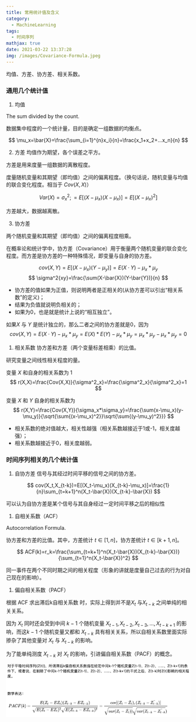 ```yaml
---
title: 常用统计值及含义
category:
  - MachineLearning
tags:
  - 时间序列
mathjax: true
date: 2021-03-22 13:37:28
img: /images/Covariance-Formula.jpeg
---
```


均值、方差、协方差、相关系数。<!--more-->

### 通用几个统计值
1. 均值

The sum divided by the count.

数据集中程度的一个统计量，目的是确定一组数据的均衡点。

$$
\mu_x=\bar{X}=\frac{\sum_{i=1}^{n}x_i}{n}=\frac{x_1+x_2+...x_n}{n}
$$

2. 方差
均值作为期望，各个误差之平方。

方差是用来度量一组数据的离散程度。

度量随机变量和其期望（即均值）之间的偏离程度。（换句话说，随机变量与均值的联合变化程度。相当于 $Cov(X, X)$）

$$
Var(X)=\sigma^2_x;=E[(X-\mu_x)(X-\mu_x)]=E[(X-\mu_x)^2]
$$

方差越大，数据越离散。

3. 协方差

两个随机变量和其期望（即均值）之间的偏离程度相乘。

在概率论和统计学中，协方差（Covariance）用于衡量两个随机变量的联合变化程度。而方差是协方差的一种特殊情况，即变量与自身的协方差。

$$
cov(X,Y)=E[(X-\mu_x)(Y-\mu_y)]=E(X·Y)-\mu_x*\mu_y
$$
$$
\sigma^2{xy}=\frac{\sum(X-\bar{X})(Y-\bar{Y})}{n}
$$

* 协方差的值如果为正值，则说明两者是正相关的(从协方差可以引出“相关系数”的定义)；
* 结果为负值就说明负相关的；
* 如果为0，也是就是统计上说的“相互独立”。

如果$X$ 与 $Y$ 是统计独立的，那么二者之间的协方差就是0，因为
$$
cov(X,Y)=E(X·Y)-\mu_x*\mu_y=E(X)*E(Y)-\mu_x*\mu_y=\mu_x*\mu_y-\mu_x*\mu_y=0
$$

1. 相关系数
协方差和方差（两个变量标差相乘）的比值。

研究变量之间线性相关程度的量。

变量 $X$ 和自身的相关系数为 1
$$
r(X,X)=\frac{Cov(X,X)}{\sigma^2_x}=\frac{\sigma^2_x}{\sigma^2_x}=1
$$

变量 $X$ 和 $Y$ 自身的相关系数为
$$
r(X,Y)=\frac{Cov(X,Y)}{\sigma_x*\sigma_y}=\frac{\sum(x-\mu_x)(y-\mu_y)}{\sqrt{\sum{(x-\mu_x)^2}}\sqrt{\sum{(y-\mu_y)^2}}}
$$

* 相关系数的绝对值越大，相关性越强（相关系数越接近于1或-1，相关度越强）；
* 相关系数越接近于0，相关度越弱。

### 时间序列相关的几个统计值

1. 自协方差
信号与其经过时间平移的信号之间的协方差。

$$
cov(X_t,X_{t-k})=E[(X_t-\mu_x)(X_{t-k}-\mu_x)]=\frac{1}{n}\sum_{t=k+1}^n(X_t-\bar{X})(X_{t-k}-\bar{X})
$$

可以认为自协方差是某个信号与其自身经过一定时间平移之后的相似性


1. 自相关系数（ACF）

Autocorrelation Formula.

协方差和方差的比值。其中，方差统计 $t \in [1, n]$，协方差统计 $t \in [k+1, n]$。

$$
ACF(k)=r_k=\frac{\sum_{t=k+1}^n(X_t-\bar{X})(X_{t-k}-\bar{X})}{\sum_{t=1}^n(X_t-\bar{X})^2}
$$


同一事件在两个不同时期之间的相关程度（形象的讲就是度量自己过去的行为对自己现在的影响）。

1. 偏自相关系数（PACF）

根据 ACF 求出滞后k自相关系数  时，实际上得到并不是$X_t$ 与$X_{t-k}$ 之间单纯的相关关系。

因为 $X_t$ 同时还会受到中间 $k-1$ 个随机变量 $X_{t-1},X_{t-2},X_{t-3},..., X_{t-k+1}$ 的影响，而这$k-1$ 个随机变量又都和 $X_{t-k}$ 具有相关关系，所以自相关系数里面实际掺杂了其他变量对 $X_t$ 与 $X_{t-k}$ 的影响。

为了能单纯测度 $X_{t-k}$ 对 $X_t$ 的影响，引进偏自相关系数（PACF）的概念。

![](/images/statistics-pacf.png)
